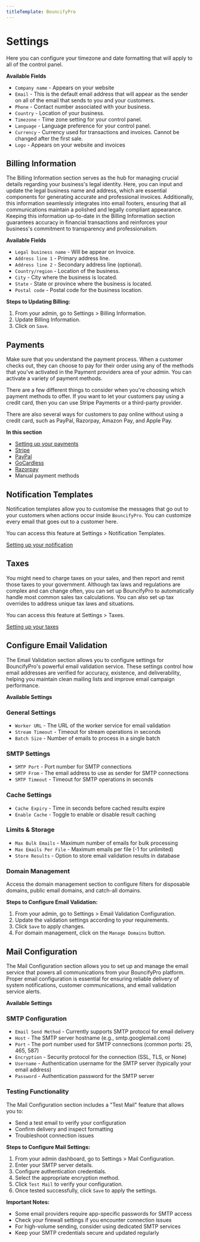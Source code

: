 ```yaml
---
titleTemplate: BouncifyPro
---
```


# Settings

Here you can configure your timezone and date formatting that will apply to all of the control panel.

**Available Fields**
-   `Company name` - Appears on your website
-   `Email` - This is the default email address that will appear as the sender on all of the email that sends to you and your customers.
-   `Phone` - Contact number associated with your business.
-   `Country` - Location of your business.
-   `Timezone` - Time zone setting for your control panel.
-   `Language` - Language preference for your control panel.
-   `Currency` - Currency used for transactions and invoices. Cannot be changed after the first sale.
-   `Logo` - Appears on your website and invoices

## Billing Information

The Billing Information section serves as the hub for managing crucial details regarding your business's legal identity. Here, you can input and update the legal business name and address, which are essential components for generating accurate and professional invoices. Additionally, this information seamlessly integrates into email footers, ensuring that all communications maintain a polished and legally compliant appearance. Keeping this information up-to-date in the Billing Information section guarantees accuracy in financial transactions and reinforces your business's commitment to transparency and professionalism.

**Available Fields**
-   `Legal business name` - Will be appear on Invoice.
-   `Address line 1` - Primary address line.
-   `Address line 2` - Secondary address line (optional).
-   `Country/region` - Location of the business.
-   `City` - City where the business is located.
-   `State` - State or province where the business is located.
-   `Postal code` - Postal code for the business location.

**Steps to Updating Billing:**

1.  From your admin, go to Settings > Billing Information.
2.  Update Billing Information.
3.  Click on `Save`.


## Payments
Make sure that you understand the payment process. When a customer checks out, they can choose to pay for their order using any of the methods that you've activated in the Payment providers area of your admin. You can activate a variety of payment methods.

There are a few different things to consider when you're choosing which payment methods to offer. If you want to let your customers pay using a credit card, then you can use Stripe Payments or a third-party provider.

There are also several ways for customers to pay online without using a credit card, such as PayPal, Razorpay, Amazon Pay, and Apple Pay.

**In this section**

-   [Setting up your payments](/bouncifypro/settings/payments)
-   [Stripe](/bouncifypro/settings/payments.html#setup-stripe)
-   [PayPal](/bouncifypro/settings/payments.html#setup-paypal)
-   [GoCardless](/bouncifypro/settings/payments.html#setup-gocardless)
-   [Razorpay](/bouncifypro/settings/payments.html#setup-razorpay)
-   Manual payment methods


## Notification Templates
Notification templates allow you to customise the messages that go out to your customers when actions occur inside `BouncifyPro`. You can customize every email that goes out to a customer here.

You can access this feature at Settings > Notification Templates.

[Setting up your notification](/bouncifypro/settings/notifications)


##  Taxes
You might need to charge taxes on your sales, and then report and remit those taxes to your government. Although tax laws and regulations are complex and can change often, you can set up BouncifyPro to automatically handle most common sales tax calculations. You can also set up tax overrides to address unique tax laws and situations.

You can access this feature at Settings > Taxes.

[Setting up your taxes](/bouncifypro/settings/taxes)

## Configure Email Validation

The Email Validation section allows you to configure settings for BouncifyPro's powerful email validation service. These settings control how email addresses are verified for accuracy, existence, and deliverability, helping you maintain clean mailing lists and improve email campaign performance.

**Available Settings**

### General Settings
- `Worker URL` - The URL of the worker service for email validation
- `Stream Timeout` - Timeout for stream operations in seconds
- `Batch Size` - Number of emails to process in a single batch

### SMTP Settings
- `SMTP Port` - Port number for SMTP connections
- `SMTP From` - The email address to use as sender for SMTP connections
- `SMTP Timeout` - Timeout for SMTP operations in seconds

### Cache Settings
- `Cache Expiry` - Time in seconds before cached results expire
- `Enable Cache` - Toggle to enable or disable result caching

### Limits & Storage
- `Max Bulk Emails` - Maximum number of emails for bulk processing
- `Max Emails Per File` - Maximum emails per file (-1 for unlimited)
- `Store Results` - Option to store email validation results in database

### Domain Management
Access the domain management section to configure filters for disposable domains, public email domains, and catch-all domains.

**Steps to Configure Email Validation:**

1. From your admin, go to Settings > Email Validation Configuration.
2. Update the validation settings according to your requirements.
3. Click `Save` to apply changes.
4. For domain management, click on the `Manage Domains` button.

## Mail Configuration

The Mail Configuration section allows you to set up and manage the email service that powers all communications from your BouncifyPro platform. Proper email configuration is essential for ensuring reliable delivery of system notifications, customer communications, and email validation service alerts.

**Available Settings**

### SMTP Configuration
- `Email Send Method` - Currently supports SMTP protocol for email delivery
- `Host` - The SMTP server hostname (e.g., smtp.googlemail.com)
- `Port` - The port number used for SMTP connections (common ports: 25, 465, 587)
- `Encryption` - Security protocol for the connection (SSL, TLS, or None)
- `Username` - Authentication username for the SMTP server (typically your email address)
- `Password` - Authentication password for the SMTP server

### Testing Functionality
The Mail Configuration section includes a "Test Mail" feature that allows you to:
- Send a test email to verify your configuration
- Confirm delivery and inspect formatting
- Troubleshoot connection issues

**Steps to Configure Mail Settings:**

1. From your admin dashboard, go to Settings > Mail Configuration.
2. Enter your SMTP server details.
3. Configure authentication credentials.
4. Select the appropriate encryption method.
5. Click `Test Mail` to verify your configuration.
6. Once tested successfully, click `Save` to apply the settings.

**Important Notes:**
- Some email providers require app-specific passwords for SMTP access
- Check your firewall settings if you encounter connection issues
- For high-volume sending, consider using dedicated SMTP services
- Keep your SMTP credentials secure and updated regularly